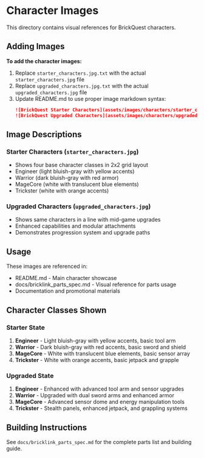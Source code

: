 # Character Images

This directory contains visual references for BrickQuest characters.

## Adding Images

**To add the character images:**

1. Replace `starter_characters.jpg.txt` with the actual `starter_characters.jpg` file
2. Replace `upgraded_characters.jpg.txt` with the actual `upgraded_characters.jpg` file
3. Update README.md to use proper image markdown syntax:
   ```markdown
   ![BrickQuest Starter Characters](assets/images/characters/starter_characters.jpg)
   ![BrickQuest Upgraded Characters](assets/images/characters/upgraded_characters.jpg)
   ```

## Image Descriptions

### Starter Characters (`starter_characters.jpg`)
- Shows four base character classes in 2x2 grid layout
- Engineer (light bluish-gray with yellow accents)
- Warrior (dark bluish-gray with red armor)
- MageCore (white with translucent blue elements)
- Trickster (white with orange accents)

### Upgraded Characters (`upgraded_characters.jpg`)
- Shows same characters in a line with mid-game upgrades
- Enhanced capabilities and modular attachments
- Demonstrates progression system and upgrade paths

## Usage
These images are referenced in:
- README.md - Main character showcase
- docs/bricklink_parts_spec.md - Visual reference for parts usage
- Documentation and promotional materials

## Character Classes Shown

### Starter State
1. **Engineer** - Light bluish-gray with yellow accents, basic tool arm
2. **Warrior** - Dark bluish-gray with red accents, basic sword and shield
3. **MageCore** - White with translucent blue elements, basic sensor array
4. **Trickster** - White with orange accents, basic jetpack and grapple

### Upgraded State
1. **Engineer** - Enhanced with advanced tool arm and sensor upgrades
2. **Warrior** - Upgraded with dual sword arms and enhanced armor
3. **MageCore** - Advanced sensor dome and energy manipulation tools
4. **Trickster** - Stealth panels, enhanced jetpack, and grappling systems

## Building Instructions
See `docs/bricklink_parts_spec.md` for the complete parts list and building guide.

